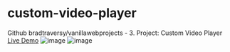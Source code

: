 # custom-video-player
Github bradtraversy/vanillawebprojects - 3. Project: Custom Video Player [Live Demo](https://ibrahim-yildirim.github.io/custom-video-player/)
![image](https://user-images.githubusercontent.com/105647206/223680917-9627e767-e0d8-4570-b86f-43988a90ef79.png)
![image](https://user-images.githubusercontent.com/105647206/223680983-eb9b52ac-d7f8-4eb0-b2e9-88668b6f1a23.png)
